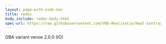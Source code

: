 ```yaml
---
layout: page-with-side-nav
title: redoc
body_include: redoc-body.html
spec-url: https://raw.githubusercontent.com/VNG-Realisatie/Haal-Centraal-BRP-historie-bevragen/develop/specificatie/gba-genereervariant/openapi.yaml
---
```

GBA variant versie 2.0.0 (IO)
<redoc spec-url='{{ page.spec-url}}'></redoc>
